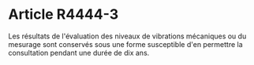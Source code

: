 # Article R4444-3

  
Les résultats de l'évaluation des niveaux de vibrations mécaniques ou du mesurage sont conservés sous une forme susceptible d'en permettre la consultation pendant une durée de dix ans.